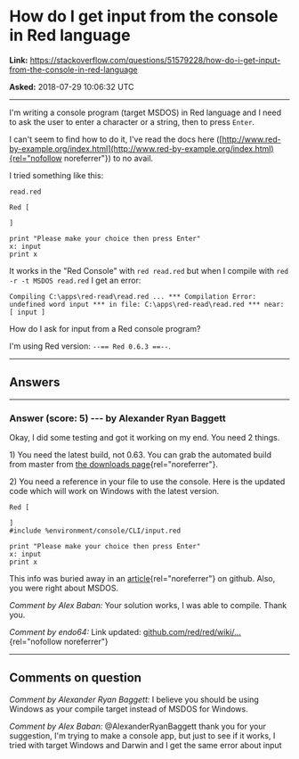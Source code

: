 # How do I get input from the console in Red language

**Link:**
<https://stackoverflow.com/questions/51579228/how-do-i-get-input-from-the-console-in-red-language>

**Asked:** 2018-07-29 10:06:32 UTC

------------------------------------------------------------------------

I\'m writing a console program (target MSDOS) in Red language and I need
to ask the user to enter a character or a string, then to press `Enter`.

I can\'t seem to find how to do it, I\'ve read the docs here
([http://www.red-by-example.org/index.html](http://www.red-by-example.org/index.html){rel="nofollow noreferrer"})
to no avail.

I tried something like this:

`read.red`

    Red [

    ]

    print "Please make your choice then press Enter"
    x: input
    print x

It works in the \"Red Console\" with `red read.red` but when I compile
with `red -r -t MSDOS read.red` I get an error:

` Compiling C:\apps\red-read\read.red ... *** Compilation Error: undefined word input *** in file: C:\apps\red-read\read.red *** near: [ input ] `

How do I ask for input from a Red console program?

I\'m using Red version: `--== Red 0.6.3 ==--`.

------------------------------------------------------------------------

## Answers

------------------------------------------------------------------------

### Answer (score: 5) --- by Alexander Ryan Baggett

Okay, I did some testing and got it working on my end. You need 2
things.

1\) You need the latest build, not 0.63. You can grab the automated
build from master from [the downloads
page](https://www.red-lang.org/p/download.html){rel="noreferrer"}.

2\) You need a reference in your file to use the console. Here is the
updated code which will work on Windows with the latest version.

    Red [

    ]
    #include %environment/console/CLI/input.red

    print "Please make your choice then press Enter"
    x: input
    print x

This info was buried away in an
[article](https://github.com/red/red/wiki/%5BNOTES%5D-Compiling-with-console-functions){rel="noreferrer"}
on github. Also, you were right about MSDOS.

*Comment by Alex Baban:* Your solution works, I was able to compile.
Thank you.

*Comment by endo64:* Link updated:
[github.com/red/red/wiki/...](https://github.com/red/red/wiki/%5BNOTES%5D-Compiling-with-console-functions---input,-ask){rel="nofollow noreferrer"}

------------------------------------------------------------------------

## Comments on question

*Comment by Alexander Ryan Baggett:* I believe you should be using
Windows as your compile target instead of MSDOS for Windows.

*Comment by Alex Baban:* \@AlexanderRyanBaggett thank you for your
suggestion, I\'m trying to make a console app, but just to see if it
works, I tried with target Windows and Darwin and I get the same error
about input
